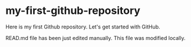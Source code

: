 # my-first-github-repository
Here is my first Github repository. Let's get started with GitHub.

READ.md file has been just edited manually. This file was modified locally.

